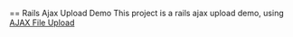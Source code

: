== Rails Ajax Upload Demo
This project is a rails ajax upload demo, using [AJAX File Upload](https://github.com/davgothic/AjaxFileUpload)